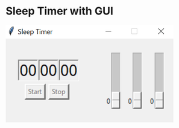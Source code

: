 # Sleep Timer with GUI
![Sample Picture](https://raw.githubusercontent.com/connorcuney/Sleep-Timer/master/preview.PNG)
